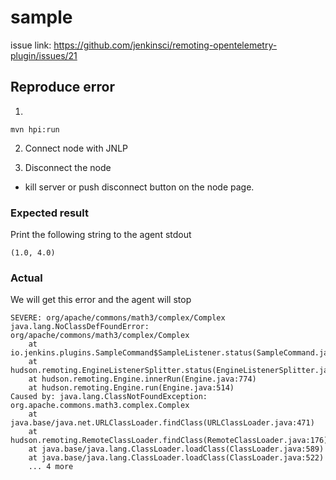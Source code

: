 # sample

issue link: https://github.com/jenkinsci/remoting-opentelemetry-plugin/issues/21

## Reproduce error

1.

```
mvn hpi:run
```

2. Connect node with JNLP


3. Disconnect the node

- kill server or push disconnect button on the node page.

### Expected result

Print the following string to the agent stdout

```
(1.0, 4.0)
```

### Actual

We will get this error and the agent will stop

```
SEVERE: org/apache/commons/math3/complex/Complex
java.lang.NoClassDefFoundError: org/apache/commons/math3/complex/Complex
	at io.jenkins.plugins.SampleCommand$SampleListener.status(SampleCommand.java:28)
	at hudson.remoting.EngineListenerSplitter.status(EngineListenerSplitter.java:26)
	at hudson.remoting.Engine.innerRun(Engine.java:774)
	at hudson.remoting.Engine.run(Engine.java:514)
Caused by: java.lang.ClassNotFoundException: org.apache.commons.math3.complex.Complex
	at java.base/java.net.URLClassLoader.findClass(URLClassLoader.java:471)
	at hudson.remoting.RemoteClassLoader.findClass(RemoteClassLoader.java:176)
	at java.base/java.lang.ClassLoader.loadClass(ClassLoader.java:589)
	at java.base/java.lang.ClassLoader.loadClass(ClassLoader.java:522)
	... 4 more
```
